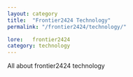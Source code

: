```yaml
---
layout: category
title:  "Frontier2424 Technology"
permalink: "/frontier2424/technology/"

lore:	frontier2424
category: technology
---
```

All about frontier2424 technology
